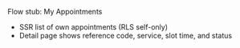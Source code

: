 Flow stub: My Appointments

- SSR list of own appointments (RLS self-only)
- Detail page shows reference code, service, slot time, and status

